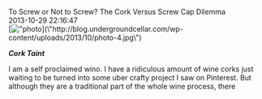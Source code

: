 To Screw or Not to Screw? The Cork Versus Screw Cap Dilemma<br/>2013-10-29 22:16:47<br/>[![\"photo](\"http://blog.undergroundcellar.com/wp-content/uploads/2013/10/photo-4-300x300.jpg\")](\"http://blog.undergroundcellar.com/wp-content/uploads/2013/10/photo-4.jpg\")

***Cork Taint***

I am a self proclaimed wino. I have a ridiculous amount of wine corks just waiting to be turned into some uber crafty project I saw on Pinterest. But although they are a traditional part of the whole wine process, there
